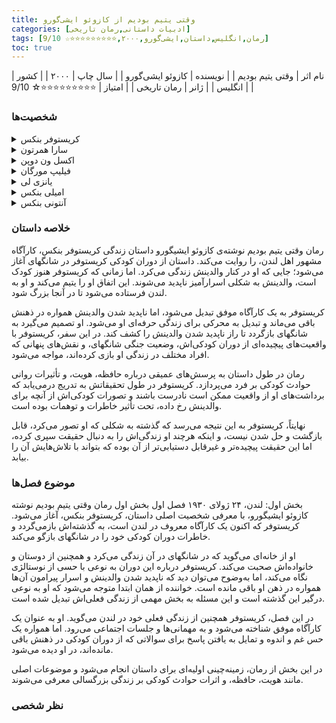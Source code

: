 ```yaml
---
title: وقتی یتیم بودیم از کازوئو ایشی‌گورو
categories: [ادبیات داستانی,رمان تاریخی]
tags: [رمان,انگلیس,داستان,ایشی‌گورو,۲۰۰۰,⭐⭐⭐⭐⭐⭐⭐⭐⭐☆ 9/10]
toc: true
---
```


| نام اثر | وقتی یتیم بودیم |
| نویسنده | کازوئو ایشی‌گورو  |
| سال چاپ | ۲۰۰۰  |
| کشور | انگلیس  |
| ژانر | رمان تاریخی  |
| امتیاز | ⭐⭐⭐⭐⭐⭐⭐⭐⭐☆ 9/10  |


### شخصیت‌ها
<details> <summary>کریستوفر بنکس</summary> کریستوفر بنکس، شخصیت اصلی و راوی داستان است. او در کودکی یتیم شده و در لندن زندگی می‌کند. کریستوفر به یک کارآگاه معروف تبدیل می‌شود و تلاش می‌کند راز ناپدید شدن والدینش را حل کند. </details> 
<details> <summary>سارا همرتون</summary> سارا یکی از دوستان کریستوفر است که از کودکی او را می‌شناسد. او زنی مستقل و قوی است که علاقه‌ای خاص به کریستوفر دارد. </details> 
<details> <summary>اکسل ون دوپن</summary> اکسل دوست کریستوفر در دوران مدرسه است که بعدها با او در لندن دوباره ملاقات می‌کند. او به نوعی شخصیتی نامطمئن و گاهی خیانت‌کار است. </details> 
<details> <summary>فیلیپ مورگان</summary> فیلیپ یکی از همکلاسی‌های کریستوفر در مدرسه شبانه‌روزی است که در بخش‌های ابتدایی کتاب حضور دارد و تأثیراتی بر شخصیت کریستوفر می‌گذارد. </details> 
<details> <summary>یانزی لی</summary> یانزی لی، مردی چینی است که کریستوفر در شانگهای با او آشنا می‌شود و او را در تحقیقاتش برای یافتن والدینش یاری می‌کند. </details> 
<details> <summary>امیلی بنکس</summary> امیلی مادر کریستوفر است. او در کودکی کریستوفر در شانگهای ناپدید می‌شود و فقدان او محرک اصلی تلاش‌های کریستوفر برای کشف حقیقت است. </details> 
<details> <summary>آنتونی بنکس</summary> آنتونی پدر کریستوفر است که به مانند مادرش ناپدید می‌شود. او در یک شرکت تجاری بزرگ در شانگهای کار می‌کرد. </details> 

### خلاصه داستان

رمان وقتی یتیم بودیم نوشته‌ی کازوئو ایشیگورو داستان زندگی کریستوفر بنکس، کارآگاه مشهور اهل لندن، را روایت می‌کند. داستان از دوران کودکی کریستوفر در شانگهای آغاز می‌شود؛ جایی که او در کنار والدینش زندگی می‌کرد. اما زمانی که کریستوفر هنوز کودک است، والدینش به شکلی اسرارآمیز ناپدید می‌شوند. این اتفاق او را یتیم می‌کند و او به لندن فرستاده می‌شود تا در آنجا بزرگ شود.

کریستوفر به یک کارآگاه موفق تبدیل می‌شود، اما ناپدید شدن والدینش همواره در ذهنش باقی می‌ماند و تبدیل به محرکی برای زندگی حرفه‌ای او می‌شود. او تصمیم می‌گیرد به شانگهای بازگردد تا راز ناپدید شدن والدینش را کشف کند. در این سفر، کریستوفر با واقعیت‌های پیچیده‌ای از دوران کودکی‌اش، وضعیت جنگی شانگهای، و نقش‌های پنهانی که افراد مختلف در زندگی او بازی کرده‌اند، مواجه می‌شود.

رمان در طول داستان به پرسش‌های عمیقی درباره حافظه، هویت، و تأثیرات روانی حوادث کودکی بر فرد می‌پردازد. کریستوفر در طول تحقیقاتش به تدریج درمی‌یابد که برداشت‌های او از واقعیت ممکن است نادرست باشند و تصورات کودکی‌اش از آنچه برای والدینش رخ داده، تحت تأثیر خاطرات و توهمات بوده است.

نهایتاً، کریستوفر به این نتیجه می‌رسد که گذشته به شکلی که او تصور می‌کرد، قابل بازگشت و حل شدن نیست، و اینکه هرچند او زندگی‌اش را به دنبال حقیقت سپری کرده، اما این حقیقت پیچیده‌تر و غیرقابل دستیابی‌تر از آن بوده که بتواند با تلاش‌هایش آن را بیابد.


### موضوع فصل‌ها
بخش اول: لندن، ۲۴ ژولای ۱۹۳۰
فصل اول بخش اول رمان وقتی یتیم بودیم نوشته کازوئو ایشیگورو، با معرفی شخصیت اصلی داستان، کریستوفر بنکس، آغاز می‌شود. کریستوفر که اکنون یک کارآگاه معروف در لندن است، به گذشته‌اش بازمی‌گردد و خاطرات دوران کودکی خود را در شانگهای بازگو می‌کند.

او از خانه‌ای می‌گوید که در شانگهای در آن زندگی می‌کرد و همچنین از دوستان و خانواده‌اش صحبت می‌کند. کریستوفر درباره این دوران به نوعی با حسی از نوستالژی نگاه می‌کند، اما به‌وضوح می‌توان دید که ناپدید شدن والدینش و اسرار پیرامون آن‌ها همواره در ذهن او باقی مانده است. خواننده از همان ابتدا متوجه می‌شود که او به نوعی درگیر این گذشته است و این مسئله به بخش مهمی از زندگی فعلی‌اش تبدیل شده است.

در این فصل، کریستوفر همچنین از زندگی فعلی خود در لندن می‌گوید. او به عنوان یک کارآگاه موفق شناخته می‌شود و به مهمانی‌ها و جلسات اجتماعی می‌رود. اما همواره یک حس غم و اندوه و تمایل به یافتن پاسخ برای سوالاتی که از دوران کودکی در ذهنش باقی مانده‌اند، در او دیده می‌شود.

در این بخش از رمان، زمینه‌چینی اولیه‌ای برای داستان انجام می‌شود و موضوعات اصلی مانند هویت، حافظه، و اثرات حوادث کودکی بر زندگی بزرگسالی معرفی می‌شوند.




### نظر شخصی
